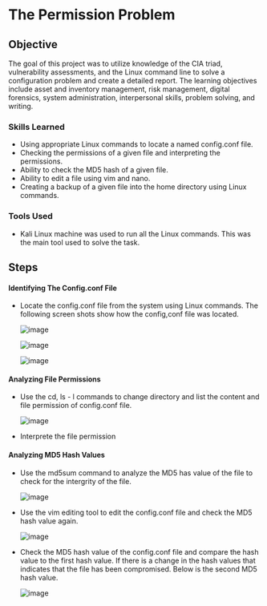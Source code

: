 # The Permission Problem

## Objective

The goal of this project was to utilize knowledge of the CIA triad, vulnerability assessments, and the Linux command line to solve a configuration problem and create a detailed report. The learning objectives include asset and inventory management, risk management, digital forensics, system administration, interpersonal skills, problem solving, and writing.


### Skills Learned

- Using appropriate Linux commands to locate a named config.conf file.
- Checking the permissions of a given file and interpreting the permissions.
- Ability to check the MD5 hash of a given file.
- Ability to edit a file using vim and nano.
- Creating a backup of a given file into the home directory using Linux commands.


### Tools Used

- Kali Linux machine was used to run all the Linux commands. This was the main tool used to solve the task.


## Steps

####  Identifying The Config.conf File
- Locate the config.conf file from the system using Linux commands. The following screen shots show how the config,conf file was located.
  

   ![image](https://github.com/ansahtackie/The-Permission-Problem/assets/148600552/2d319b09-2dbb-49b7-a86e-8548ebf0de55)



   ![image](https://github.com/ansahtackie/The-Permission-Problem/assets/148600552/9480da1a-4c78-444b-ad83-0a8c7ab05bb3)


   ![image](https://github.com/ansahtackie/The-Permission-Problem/assets/148600552/405de728-3c39-4384-b2e6-135deda58946)


####  Analyzing File Permissions
- Use the cd, ls - l commands to change directory and list the content and file permission of config.conf file.

   ![image](https://github.com/ansahtackie/The-Permission-Problem/assets/148600552/79531fcd-513b-4fac-9758-c648f053a7d1)

- Interprete the file permission
  

####  Analyzing MD5 Hash Values

- Use the md5sum command to analyze the MD5 has value of the file to check for the intergrity of the file.

  ![image](https://github.com/ansahtackie/The-Permission-Problem/assets/148600552/8107d991-ef70-4484-b445-f844886fd62f)

- Use the vim editing tool to edit the config.conf file and check the MD5 hash value again.

   ![image](https://github.com/ansahtackie/The-Permission-Problem/assets/148600552/6777fc7e-036d-4648-9df4-50337eb0864b)

- Check the MD5 hash value of the config.conf file and compare the hash value to the first hash value. If there is a change in the hash values that indicates that the file has been compromised. Below is the second MD5 hash value.

  ![image](https://github.com/ansahtackie/The-Permission-Problem/assets/148600552/b7fddc20-946a-4d50-92e4-fd95cfa6387f)










